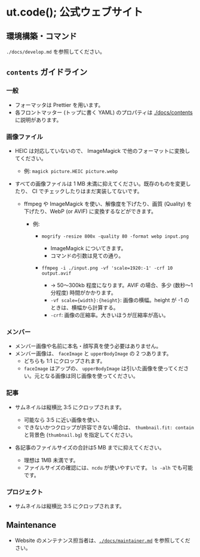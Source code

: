 # ut.code(); 公式ウェブサイト

## 環境構築・コマンド

`./docs/develop.md` を参照してください。

## `contents` ガイドライン

### 一般

- フォーマッタは Prettier を用います。
- 各フロントマッター (トップに書く YAML) のプロパティは [./docs/contents](./docs/contents) に説明があります。

### 画像ファイル

- HEIC は対応していないので、 ImageMagick で他のフォーマットに変換してください。
  - 例: `magick picture.HEIC picture.webp`
- すべての画像ファイルは 1 MB 未満に抑えてください。既存のものを変更したり、 CI でチェックしたりはまだ実装してないです。

  - ffmpeg や ImageMagick を使い、解像度を下げたり、画質 (Quality) を下げたり、WebP (or AVIF) に変換するなどができます。

    - 例:

      - `mogrify -resize 800x -quality 80 -format webp input.png`

        - ImageMagick についてきます。
        - コマンドの引数は見ての通り。

      - `ffmpeg -i ./input.png -vf 'scale=1920:-1' -crf 10 output.avif`

        - -> 50〜300kb 程度になります。AVIF の場合、多少 (数秒〜1分程度) 時間がかかります。
        - `-vf scale={width}:{height}`: 画像の横幅。height が -1 のときは、横幅から計算する。
        - `-crf`: 画像の圧縮率。大きいほうが圧縮率が高い。

### メンバー

- メンバー画像や名前に本名・顔写真を使う必要はありません。
- メンバー画像は、 `faceImage` と `upperBodyImage` の 2 つあります。
  - どちらも 1:1 にクロップされます。
  - `faceImage` はアップの、 `upperBodyImage` は引いた画像を使ってください。元となる画像は同じ画像を使ってください。

### 記事

- サムネイルは縦横比 3:5 にクロップされます。

  - 可能なら 3:5 に近い画像を使い、
  - できないかつクロップが許容できない場合は、 `thumbnail.fit: contain` と背景色 (`thumbnail.bg`) を指定してください。

- 各記事のファイルサイズの合計は5 MB までに抑えてください。
  - 理想は 1MB 未満です。
  - ファイルサイズの確認には、`ncdu` が使いやすいです。 `ls -alh` でも可能です。

### プロジェクト

- サムネイルは縦横比 3:5 にクロップされます。

## Maintenance

- Website のメンテナンス担当者は、[`./docs/maintainer.md`](./docs/maintainer.md) を参照してください。

